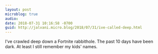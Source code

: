 ```yaml
---
layout: post
microblog: true
audio: 
date: 2018-07-31 10:16:58 -0700
guid: http://jalvani.micro.blog/2018/07/31/ive-called-deep.html
---
```

I’ve crawled deep down a Fortnite rabbithole. The past 10 days have been dark. At least I still remember my kids' names.
